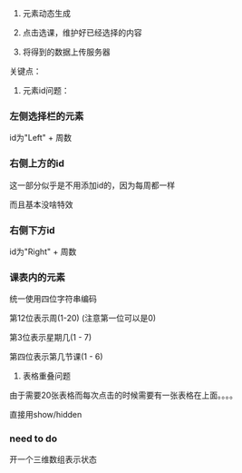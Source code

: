 1. 元素动态生成

2. 点击选课，维护好已经选择的内容

3. 将得到的数据上传服务器


关键点：

1. 元素id问题：

### 左侧选择栏的元素

id为"Left" + 周数

### 右侧上方的id

这一部分似乎是不用添加id的，因为每周都一样

而且基本没啥特效

### 右侧下方id

id为"Right" + 周数

### 课表内的元素

统一使用四位字符串编码

第12位表示周(1-20) (注意第一位可以是0)

第3位表示星期几(1 - 7)

第四位表示第几节课(1 - 6)


1. 表格重叠问题

由于需要20张表格而每次点击的时候需要有一张表格在上面。。。。

直接用show/hidden 

### need to do

开一个三维数组表示状态


